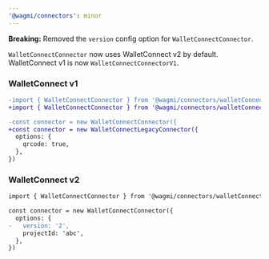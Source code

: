 ```yaml
---
'@wagmi/connectors': minor
---
```


**Breaking:** Removed the `version` config option for `WalletConnectConnector`.

`WalletConnectConnector` now uses WalletConnect v2 by default. WalletConnect v1 is now `WalletConnectConnectorV1`.

### WalletConnect v1

```diff
-import { WalletConnectConnector } from '@wagmi/connectors/walletConnect'
+import { WalletConnectConnector } from '@wagmi/connectors/walletConnectLegacy'

-const connector = new WalletConnectConnector({
+const connector = new WalletConnectLegacyConnector({
  options: {
    qrcode: true,
  },
})
```

### WalletConnect v2

```diff
import { WalletConnectConnector } from '@wagmi/connectors/walletConnect'

const connector = new WalletConnectConnector({
  options: {
-   version: '2',
    projectId: 'abc',
  },
})
```
